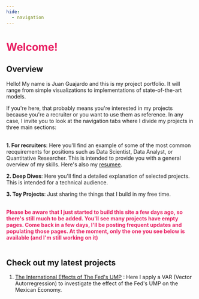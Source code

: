 ```yaml
---
hide:
  - navigation
---
```

# <font color=#e92063>**Welcome!**</font>

## **Overview**

Hello! My name is Juan Guajardo and this is my project portfolio. It will range from simple visualizations to implementations of state-of-the-art models.

If you're here, that probably means you're interested in my projects because you're a recruiter or you want to use them as reference. In any case, I invite you to look at the navigation tabs where I divide my projects in three main sections:
</br></br>

**1. For recruiters**: Here you'll find an example of some of the most common recquirements for positions such as Data Scientist, Data Analyst, or Quantitative Researcher. This is intended to provide you with a general overview of my skills. Here's also my [resumee](recruiters_overview/elements/Resume%20Juan%20Antonio%20Guajardo.pdf).
</br>

**2. Deep Dives**: Here you'll find a detailed explanation of selected projects. This is intended for a technical audience.
</br>

**3. Toy Projects**: Just sharing the things that I build in my free time.
</br></br>

<font color=#e92063>**Please be aware that I just started to build this site a few days ago, so there's still much to be added. You'll see many projects have empty pages. Come back in a few days, I'll be posting frequent updates and populating those pages. At the moment, only the one you see below is available (and I'm still working on it)**</font>
</br></br>

## **Check out my latest projects**

1. [The International Effects of The Fed's UMP](international_ump_effects/readme.md) :
Here I apply a VAR (Vector Autorregression) to investigate the effect of the Fed's UMP on the Mexican Economy.

</br></br></br></br></br></br>